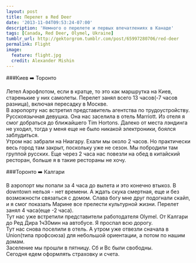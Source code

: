 ```yaml
---
layout: post
title: Перелет в Red Deer
date: '2013-11-04T09:53:24-07:00'
description: 'Немного о перелете и первых впечатлениях в Канаде'
tags: [Canada, Red Deer, Olymel, Ukraine]
tumblr_url: http://gektorgrom.tumblr.com/post/65997280706/red-deer
permalink: Flight
image:
  feature: flight.jpg
  credit: Alexander Mishin
---
```

###Киев :arrow_right: Торонто

Летел Аэрофлотом, если в кратце, то это как маршрутка на Киев, старенькие у них самолеты. Перелет занял всего 13 часов(-7 часов разница), включая пересадку в Москве. <br/>
В аэропорту нас встретил представитель агентства по трудоустройству. Русскоязычная девушка. Она нас заселила в отель Marriott. Из отеля я смог добраться до ближайшего Tim Hortons. Далеко от места лэндинга не уходил, тогда у меня еще не было никакой электроники, боялся заблудиться.<br/>
Утром нас забрали на Ниагару. Ехали мы около 2 часов. Но практически весь город там закрыт, поскольку уже не сезон. Мы побродили там группой русских. Еще через 2 часа нас повезли на обед в китайский ресторан, больше я в такие рестораны не хочу. <br/>

###Торонто :arrow_right: Калгари

В аэропорт мы попали за 4 часа до вылета и это конечно втыкоз. В downtown нельзя - нет времени. А ждать скука смертная, еще и без возможности связаться с домом. Слава богу мне друг подогнали скайп, и я смог показать Марине все прелести культурной жизни. Перелет занял 4 часа(еще -2 часа). <br/>
Тут нас уже встретили представители работодателя Olymel. От Калгари до Ред Дира 1ч30мин на автобусе. Я проспал всю дорогу. <br/>
Тут нас снова поселили в отель. А утром уже отвезли сначала в Union(типа профсоюза) для небольшой ориентации, а потом по нашим домам.<br/>
Заселение мы прошли в пятницу. Сб и Вс были свободны. <br/>
Сегодня едем оформлять страховку и счета.
